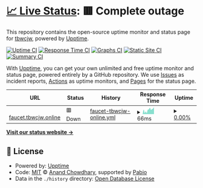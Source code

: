 # [📈 Live Status](https://health.tbwcjw.online): <!--live status--> **🟥 Complete outage**

This repository contains the open-source uptime monitor and status page for [tbwcjw](https://health.tbwcjw.online), powered by [Upptime](https://github.com/upptime/upptime).

[![Uptime CI](https://github.com/tbwcjw/health.tbwcjw.online/workflows/Uptime%20CI/badge.svg)](https://github.com/tbwcjw/health.tbwcjw.online/actions?query=workflow%3A%22Uptime+CI%22)
[![Response Time CI](https://github.com/tbwcjw/health.tbwcjw.online/workflows/Response%20Time%20CI/badge.svg)](https://github.com/tbwcjw/health.tbwcjw.online/actions?query=workflow%3A%22Response+Time+CI%22)
[![Graphs CI](https://github.com/tbwcjw/health.tbwcjw.online/workflows/Graphs%20CI/badge.svg)](https://github.com/tbwcjw/health.tbwcjw.online/actions?query=workflow%3A%22Graphs+CI%22)
[![Static Site CI](https://github.com/tbwcjw/health.tbwcjw.online/workflows/Static%20Site%20CI/badge.svg)](https://github.com/tbwcjw/health.tbwcjw.online/actions?query=workflow%3A%22Static+Site+CI%22)
[![Summary CI](https://github.com/tbwcjw/health.tbwcjw.online/workflows/Summary%20CI/badge.svg)](https://github.com/tbwcjw/health.tbwcjw.online/actions?query=workflow%3A%22Summary+CI%22)

With [Upptime](https://upptime.js.org), you can get your own unlimited and free uptime monitor and status page, powered entirely by a GitHub repository. We use [Issues](https://github.com/tbwcjw/health.tbwcjw.online/issues) as incident reports, [Actions](https://github.com/tbwcjw/health.tbwcjw.online/actions) as uptime monitors, and [Pages](https://health.tbwcjw.online) for the status page.

<!--start: status pages-->
<!-- This summary is generated by Upptime (https://github.com/upptime/upptime) -->
<!-- Do not edit this manually, your changes will be overwritten -->
<!-- prettier-ignore -->
| URL | Status | History | Response Time | Uptime |
| --- | ------ | ------- | ------------- | ------ |
| <img alt="" src="https://icons.duckduckgo.com/ip3/faucet.tbwcjw.online.ico" height="13"> [faucet.tbwcjw.online](https://faucet.tbwcjw.online) | 🟥 Down | [faucet-tbwcjw-online.yml](https://github.com/tbwcjw/health.tbwcjw.online/commits/HEAD/history/faucet-tbwcjw-online.yml) | <details><summary><img alt="Response time graph" src="./graphs/faucet-tbwcjw-online/response-time-week.png" height="20"> 66ms</summary><br><a href="https://health.tbwcjw.online/history/faucet-tbwcjw-online"><img alt="Response time 66" src="https://img.shields.io/endpoint?url=https%3A%2F%2Fraw.githubusercontent.com%2Ftbwcjw%2Fhealth.tbwcjw.online%2FHEAD%2Fapi%2Ffaucet-tbwcjw-online%2Fresponse-time.json"></a><br><a href="https://health.tbwcjw.online/history/faucet-tbwcjw-online"><img alt="24-hour response time 66" src="https://img.shields.io/endpoint?url=https%3A%2F%2Fraw.githubusercontent.com%2Ftbwcjw%2Fhealth.tbwcjw.online%2FHEAD%2Fapi%2Ffaucet-tbwcjw-online%2Fresponse-time-day.json"></a><br><a href="https://health.tbwcjw.online/history/faucet-tbwcjw-online"><img alt="7-day response time 66" src="https://img.shields.io/endpoint?url=https%3A%2F%2Fraw.githubusercontent.com%2Ftbwcjw%2Fhealth.tbwcjw.online%2FHEAD%2Fapi%2Ffaucet-tbwcjw-online%2Fresponse-time-week.json"></a><br><a href="https://health.tbwcjw.online/history/faucet-tbwcjw-online"><img alt="30-day response time 66" src="https://img.shields.io/endpoint?url=https%3A%2F%2Fraw.githubusercontent.com%2Ftbwcjw%2Fhealth.tbwcjw.online%2FHEAD%2Fapi%2Ffaucet-tbwcjw-online%2Fresponse-time-month.json"></a><br><a href="https://health.tbwcjw.online/history/faucet-tbwcjw-online"><img alt="1-year response time 66" src="https://img.shields.io/endpoint?url=https%3A%2F%2Fraw.githubusercontent.com%2Ftbwcjw%2Fhealth.tbwcjw.online%2FHEAD%2Fapi%2Ffaucet-tbwcjw-online%2Fresponse-time-year.json"></a></details> | <details><summary><a href="https://health.tbwcjw.online/history/faucet-tbwcjw-online">0.00%</a></summary><a href="https://health.tbwcjw.online/history/faucet-tbwcjw-online"><img alt="All-time uptime 0.00%" src="https://img.shields.io/endpoint?url=https%3A%2F%2Fraw.githubusercontent.com%2Ftbwcjw%2Fhealth.tbwcjw.online%2FHEAD%2Fapi%2Ffaucet-tbwcjw-online%2Fuptime.json"></a><br><a href="https://health.tbwcjw.online/history/faucet-tbwcjw-online"><img alt="24-hour uptime 0.00%" src="https://img.shields.io/endpoint?url=https%3A%2F%2Fraw.githubusercontent.com%2Ftbwcjw%2Fhealth.tbwcjw.online%2FHEAD%2Fapi%2Ffaucet-tbwcjw-online%2Fuptime-day.json"></a><br><a href="https://health.tbwcjw.online/history/faucet-tbwcjw-online"><img alt="7-day uptime 0.00%" src="https://img.shields.io/endpoint?url=https%3A%2F%2Fraw.githubusercontent.com%2Ftbwcjw%2Fhealth.tbwcjw.online%2FHEAD%2Fapi%2Ffaucet-tbwcjw-online%2Fuptime-week.json"></a><br><a href="https://health.tbwcjw.online/history/faucet-tbwcjw-online"><img alt="30-day uptime 0.00%" src="https://img.shields.io/endpoint?url=https%3A%2F%2Fraw.githubusercontent.com%2Ftbwcjw%2Fhealth.tbwcjw.online%2FHEAD%2Fapi%2Ffaucet-tbwcjw-online%2Fuptime-month.json"></a><br><a href="https://health.tbwcjw.online/history/faucet-tbwcjw-online"><img alt="1-year uptime 0.00%" src="https://img.shields.io/endpoint?url=https%3A%2F%2Fraw.githubusercontent.com%2Ftbwcjw%2Fhealth.tbwcjw.online%2FHEAD%2Fapi%2Ffaucet-tbwcjw-online%2Fuptime-year.json"></a></details>

<!--end: status pages-->

[**Visit our status website →**](https://health.tbwcjw.online)

## 📄 License

- Powered by: [Upptime](https://github.com/upptime/upptime)
- Code: [MIT](./LICENSE) © [Anand Chowdhary](https://anandchowdhary.com), supported by [Pabio](https://pabio.com)
- Data in the `./history` directory: [Open Database License](https://opendatacommons.org/licenses/odbl/1-0/)
